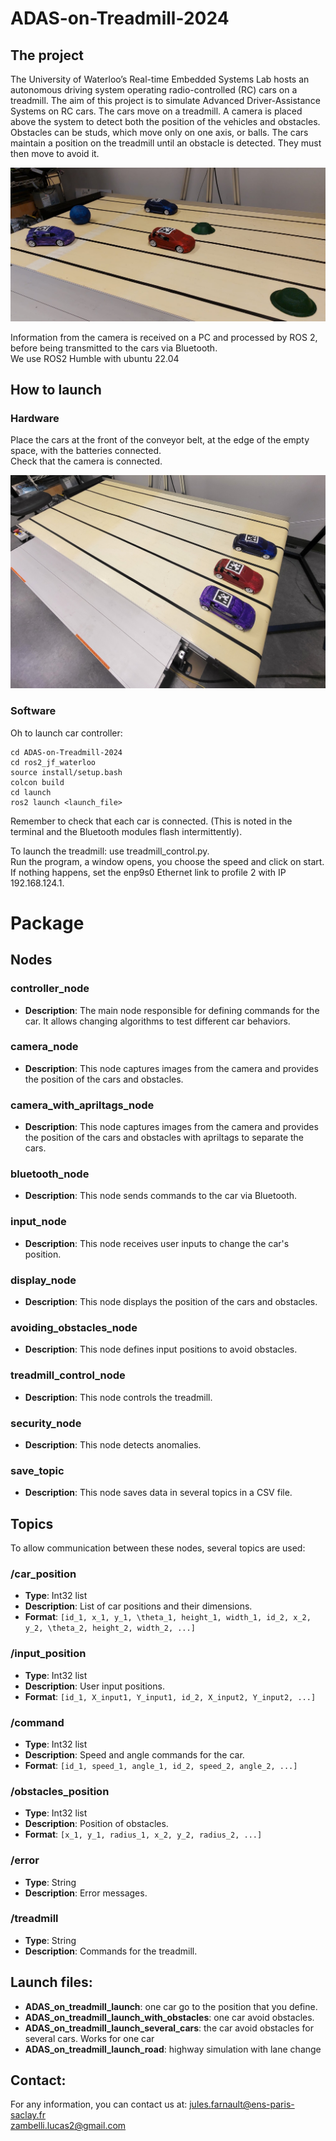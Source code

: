 # ADAS-on-Treadmill-2024

## The project
The University of Waterloo’s Real-time Embedded Systems Lab hosts an autonomous driving system operating radio-controlled (RC) cars on a treadmill. The aim of this project is to simulate Advanced Driver-Assistance Systems on RC cars. The cars move on a treadmill. A camera is placed above the system to detect both the position of the vehicles and obstacles. Obstacles can be studs, which move only on one axis, or balls. The cars maintain a position on the treadmill until an obstacle is detected. They must then move to avoid it. 

![image](Picture/ADAS3.png)

Information from the camera is received on a PC and processed by ROS 2, before being transmitted to the cars via Bluetooth.  
We use ROS2 Humble with ubuntu 22.04

## How to launch
### Hardware

Place the cars at the front of the conveyor belt, at the edge of the empty space, with the batteries connected.  
Check that the camera is connected.

![image](Picture/LaunchConfig.jpg)

### Software

Oh to launch car controller:
```
cd ADAS-on-Treadmill-2024
cd ros2_jf_waterloo
source install/setup.bash
colcon build
cd launch
ros2 launch <launch_file>
```
Remember to check that each car is connected. (This is noted in the terminal and the Bluetooth modules flash intermittently).  

To launch the treadmill: use treadmill_control.py.  
Run the program, a window opens, you choose the speed and click on start.  
If nothing happens, set the enp9s0 Ethernet link to profile 2 with IP 192.168.124.1. 

# Package

## Nodes

### controller_node
- **Description**: The main node responsible for defining commands for the car. It allows changing algorithms to test different car behaviors.

### camera_node
- **Description**: This node captures images from the camera and provides the position of the cars and obstacles.

### camera_with_apriltags_node
- **Description**: This node captures images from the camera and provides the position of the cars and obstacles with apriltags to separate the cars.

### bluetooth_node
- **Description**: This node sends commands to the car via Bluetooth.

### input_node
- **Description**: This node receives user inputs to change the car's position.

### display_node
- **Description**: This node displays the position of the cars and obstacles.

### avoiding_obstacles_node
- **Description**: This node defines input positions to avoid obstacles.

### treadmill_control_node
- **Description**: This node controls the treadmill.

### security_node
- **Description**: This node detects anomalies.

### save_topic
- **Description**: This node saves data in several topics in a CSV file.

## Topics

To allow communication between these nodes, several topics are used:

### /car_position
- **Type**: Int32 list
- **Description**: List of car positions and their dimensions.
- **Format**: `[id_1, x_1, y_1, \theta_1, height_1, width_1, id_2, x_2, y_2, \theta_2, height_2, width_2, ...]`

### /input_position
- **Type**: Int32 list
- **Description**: User input positions.
- **Format**: `[id_1, X_input1, Y_input1, id_2, X_input2, Y_input2, ...]`

### /command
- **Type**: Int32 list
- **Description**: Speed and angle commands for the car.
- **Format**: `[id_1, speed_1, angle_1, id_2, speed_2, angle_2, ...]`

### /obstacles_position
- **Type**: Int32 list
- **Description**: Position of obstacles.
- **Format**: `[x_1, y_1, radius_1, x_2, y_2, radius_2, ...]`

### /error
- **Type**: String
- **Description**: Error messages.

### /treadmill
- **Type**: String
- **Description**: Commands for the treadmill.


## Launch files:
- **ADAS_on_treadmill_launch**: one car go to the position that you define.
- **ADAS_on_treadmill_launch_with_obstacles**: one car avoid obstacles.
- **ADAS_on_treadmill_launch_several_cars**: the car avoid obstacles for several cars. Works for one car
- **ADAS_on_treadmill_launch_road**: highway simulation with lane change


## Contact:
For any information, you can contact us at:
jules.farnault@ens-paris-saclay.fr  
zambelli.lucas2@gmail.com

